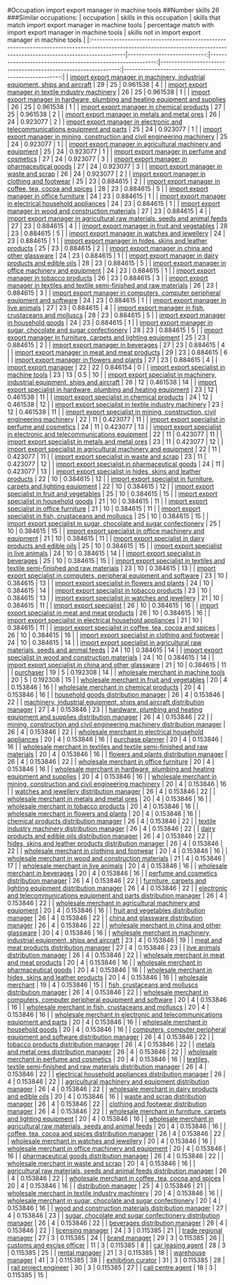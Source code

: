 #Occupation import export manager in machine tools
##Number skills 26
###Similar occupations:
| occupation                                                                                                                                                              |   skills in this occupation |   skills that match import export manager in machine tools |   percentage match with import export manager in machine tools |   skills not in import export manager in machine tools |
|:------------------------------------------------------------------------------------------------------------------------------------------------------------------------|----------------------------:|-----------------------------------------------------------:|---------------------------------------------------------------:|-------------------------------------------------------:|
| [import export manager in machinery, industrial equipment, ships and aircraft](import_export_manager_in_machinery,_industrial_equipment,_ships_and_aircraft.md)         |                          29 |                                                         25 |                                                       0.961538 |                                                      4 |
| [import export manager in textile industry machinery](import_export_manager_in_textile_industry_machinery.md)                                                           |                          26 |                                                         25 |                                                       0.961538 |                                                      1 |
| [import export manager in hardware, plumbing and heating equipment and supplies](import_export_manager_in_hardware,_plumbing_and_heating_equipment_and_supplies.md)     |                          26 |                                                         25 |                                                       0.961538 |                                                      1 |
| [import export manager in chemical products](import_export_manager_in_chemical_products.md)                                                                             |                          27 |                                                         25 |                                                       0.961538 |                                                      2 |
| [import export manager in metals and metal ores](import_export_manager_in_metals_and_metal_ores.md)                                                                     |                          26 |                                                         24 |                                                       0.923077 |                                                      2 |
| [import export manager in electronic and telecommunications equipment and parts](import_export_manager_in_electronic_and_telecommunications_equipment_and_parts.md)     |                          25 |                                                         24 |                                                       0.923077 |                                                      1 |
| [import export manager in mining, construction and civil engineering machinery](import_export_manager_in_mining,_construction_and_civil_engineering_machinery.md)       |                          25 |                                                         24 |                                                       0.923077 |                                                      1 |
| [import export manager in agricultural machinery and equipment](import_export_manager_in_agricultural_machinery_and_equipment.md)                                       |                          25 |                                                         24 |                                                       0.923077 |                                                      1 |
| [import export manager in perfume and cosmetics](import_export_manager_in_perfume_and_cosmetics.md)                                                                     |                          27 |                                                         24 |                                                       0.923077 |                                                      3 |
| [import export manager in pharmaceutical goods](import_export_manager_in_pharmaceutical_goods.md)                                                                       |                          27 |                                                         24 |                                                       0.923077 |                                                      3 |
| [import export manager in waste and scrap](import_export_manager_in_waste_and_scrap.md)                                                                                 |                          26 |                                                         24 |                                                       0.923077 |                                                      2 |
| [import export manager in clothing and footwear](import_export_manager_in_clothing_and_footwear.md)                                                                     |                          25 |                                                         23 |                                                       0.884615 |                                                      2 |
| [import export manager in coffee, tea, cocoa and spices](import_export_manager_in_coffee,_tea,_cocoa_and_spices.md)                                                     |                          28 |                                                         23 |                                                       0.884615 |                                                      5 |
| [import export manager in office furniture](import_export_manager_in_office_furniture.md)                                                                               |                          24 |                                                         23 |                                                       0.884615 |                                                      1 |
| [import export manager in electrical household appliances](import_export_manager_in_electrical_household_appliances.md)                                                 |                          24 |                                                         23 |                                                       0.884615 |                                                      1 |
| [import export manager in wood and construction materials](import_export_manager_in_wood_and_construction_materials.md)                                                 |                          27 |                                                         23 |                                                       0.884615 |                                                      4 |
| [import export manager in agricultural raw materials, seeds and animal feeds](import_export_manager_in_agricultural_raw_materials,_seeds_and_animal_feeds.md)           |                          27 |                                                         23 |                                                       0.884615 |                                                      4 |
| [import export manager in fruit and vegetables](import_export_manager_in_fruit_and_vegetables.md)                                                                       |                          28 |                                                         23 |                                                       0.884615 |                                                      5 |
| [import export manager in watches and jewellery](import_export_manager_in_watches_and_jewellery.md)                                                                     |                          24 |                                                         23 |                                                       0.884615 |                                                      1 |
| [import export manager in hides, skins and leather products](import_export_manager_in_hides,_skins_and_leather_products.md)                                             |                          25 |                                                         23 |                                                       0.884615 |                                                      2 |
| [import export manager in china and other glassware](import_export_manager_in_china_and_other_glassware.md)                                                             |                          24 |                                                         23 |                                                       0.884615 |                                                      1 |
| [import export manager in dairy products and edible oils](import_export_manager_in_dairy_products_and_edible_oils.md)                                                   |                          28 |                                                         23 |                                                       0.884615 |                                                      5 |
| [import export manager in office machinery and equipment](import_export_manager_in_office_machinery_and_equipment.md)                                                   |                          24 |                                                         23 |                                                       0.884615 |                                                      1 |
| [import export manager in tobacco products](import_export_manager_in_tobacco_products.md)                                                                               |                          26 |                                                         23 |                                                       0.884615 |                                                      3 |
| [import export manager in textiles and textile semi-finished and raw materials](import_export_manager_in_textiles_and_textile_semi-finished_and_raw_materials.md)       |                          26 |                                                         23 |                                                       0.884615 |                                                      3 |
| [import export manager in computers, computer peripheral equipment and software](import_export_manager_in_computers,_computer_peripheral_equipment_and_software.md)     |                          24 |                                                         23 |                                                       0.884615 |                                                      1 |
| [import export manager in live animals](import_export_manager_in_live_animals.md)                                                                                       |                          27 |                                                         23 |                                                       0.884615 |                                                      4 |
| [import export manager in fish, crustaceans and molluscs](import_export_manager_in_fish,_crustaceans_and_molluscs.md)                                                   |                          28 |                                                         23 |                                                       0.884615 |                                                      5 |
| [import export manager in household goods](import_export_manager_in_household_goods.md)                                                                                 |                          24 |                                                         23 |                                                       0.884615 |                                                      1 |
| [import export manager in sugar, chocolate and sugar confectionery](import_export_manager_in_sugar,_chocolate_and_sugar_confectionery.md)                               |                          28 |                                                         23 |                                                       0.884615 |                                                      5 |
| [import export manager in furniture, carpets and lighting equipment](import_export_manager_in_furniture,_carpets_and_lighting_equipment.md)                             |                          25 |                                                         23 |                                                       0.884615 |                                                      2 |
| [import export manager in beverages](import_export_manager_in_beverages.md)                                                                                             |                          27 |                                                         23 |                                                       0.884615 |                                                      4 |
| [import export manager in meat and meat products](import_export_manager_in_meat_and_meat_products.md)                                                                   |                          29 |                                                         23 |                                                       0.884615 |                                                      6 |
| [import export manager in flowers and plants](import_export_manager_in_flowers_and_plants.md)                                                                           |                          27 |                                                         23 |                                                       0.884615 |                                                      4 |
| [import export manager](import_export_manager.md)                                                                                                                       |                          22 |                                                         22 |                                                       0.846154 |                                                      0 |
| [import export specialist in machine tools](import_export_specialist_in_machine_tools.md)                                                                               |                          23 |                                                         13 |                                                       0.5      |                                                     10 |
| [import export specialist in machinery, industrial equipment, ships and aircraft](import_export_specialist_in_machinery,_industrial_equipment,_ships_and_aircraft.md)   |                          26 |                                                         12 |                                                       0.461538 |                                                     14 |
| [import export specialist in hardware, plumbing and heating equipment](import_export_specialist_in_hardware,_plumbing_and_heating_equipment.md)                         |                          23 |                                                         12 |                                                       0.461538 |                                                     11 |
| [import export specialist in chemical products](import_export_specialist_in_chemical_products.md)                                                                       |                          24 |                                                         12 |                                                       0.461538 |                                                     12 |
| [import export specialist in textile industry machinery](import_export_specialist_in_textile_industry_machinery.md)                                                     |                          23 |                                                         12 |                                                       0.461538 |                                                     11 |
| [import export specialist in mining, construction, civil engineering machinery](import_export_specialist_in_mining,_construction,_civil_engineering_machinery.md)       |                          22 |                                                         11 |                                                       0.423077 |                                                     11 |
| [import export specialist in perfume and cosmetics](import_export_specialist_in_perfume_and_cosmetics.md)                                                               |                          24 |                                                         11 |                                                       0.423077 |                                                     13 |
| [import export specialist in electronic and telecommunications equipment](import_export_specialist_in_electronic_and_telecommunications_equipment.md)                   |                          22 |                                                         11 |                                                       0.423077 |                                                     11 |
| [import export specialist in metals and metal ores](import_export_specialist_in_metals_and_metal_ores.md)                                                               |                          23 |                                                         11 |                                                       0.423077 |                                                     12 |
| [import export specialist in agricultural machinery and equipment](import_export_specialist_in_agricultural_machinery_and_equipment.md)                                 |                          22 |                                                         11 |                                                       0.423077 |                                                     11 |
| [import export specialist in waste and scrap](import_export_specialist_in_waste_and_scrap.md)                                                                           |                          23 |                                                         11 |                                                       0.423077 |                                                     12 |
| [import export specialist in pharmaceutical goods](import_export_specialist_in_pharmaceutical_goods.md)                                                                 |                          24 |                                                         11 |                                                       0.423077 |                                                     13 |
| [import export specialist in hides, skins and leather products](import_export_specialist_in_hides,_skins_and_leather_products.md)                                       |                          22 |                                                         10 |                                                       0.384615 |                                                     12 |
| [import export specialist in furniture, carpets and lighting equipment](import_export_specialist_in_furniture,_carpets_and_lighting_equipment.md)                       |                          22 |                                                         10 |                                                       0.384615 |                                                     12 |
| [import export specialist in fruit and vegetables](import_export_specialist_in_fruit_and_vegetables.md)                                                                 |                          25 |                                                         10 |                                                       0.384615 |                                                     15 |
| [import export specialist in household goods](import_export_specialist_in_household_goods.md)                                                                           |                          21 |                                                         10 |                                                       0.384615 |                                                     11 |
| [import export specialist in office furniture](import_export_specialist_in_office_furniture.md)                                                                         |                          21 |                                                         10 |                                                       0.384615 |                                                     11 |
| [import export specialist in  fish, crustaceans and molluscs](import_export_specialist_in__fish,_crustaceans_and_molluscs.md)                                           |                          25 |                                                         10 |                                                       0.384615 |                                                     15 |
| [import export specialist in sugar, chocolate and sugar confectionery](import_export_specialist_in_sugar,_chocolate_and_sugar_confectionery.md)                         |                          25 |                                                         10 |                                                       0.384615 |                                                     15 |
| [import export specialist in office machinery and equipment](import_export_specialist_in_office_machinery_and_equipment.md)                                             |                          21 |                                                         10 |                                                       0.384615 |                                                     11 |
| [import export specialist in dairy products and edible oils](import_export_specialist_in_dairy_products_and_edible_oils.md)                                             |                          25 |                                                         10 |                                                       0.384615 |                                                     15 |
| [import export specialist in live animals](import_export_specialist_in_live_animals.md)                                                                                 |                          24 |                                                         10 |                                                       0.384615 |                                                     14 |
| [import export specialist in beverages](import_export_specialist_in_beverages.md)                                                                                       |                          25 |                                                         10 |                                                       0.384615 |                                                     15 |
| [import export specialist in textiles and textile semi-finished and raw materials](import_export_specialist_in_textiles_and_textile_semi-finished_and_raw_materials.md) |                          23 |                                                         10 |                                                       0.384615 |                                                     13 |
| [import export specialist in computers, peripheral equipment and software](import_export_specialist_in_computers,_peripheral_equipment_and_software.md)                 |                          23 |                                                         10 |                                                       0.384615 |                                                     13 |
| [import export specialist in flowers and plants](import_export_specialist_in_flowers_and_plants.md)                                                                     |                          24 |                                                         10 |                                                       0.384615 |                                                     14 |
| [import export specialist in tobacco products](import_export_specialist_in_tobacco_products.md)                                                                         |                          23 |                                                         10 |                                                       0.384615 |                                                     13 |
| [import export specialist in watches and jewellery](import_export_specialist_in_watches_and_jewellery.md)                                                               |                          21 |                                                         10 |                                                       0.384615 |                                                     11 |
| [import export specialist](import_export_specialist.md)                                                                                                                 |                          26 |                                                         10 |                                                       0.384615 |                                                     16 |
| [import export specialist in meat and meat products](import_export_specialist_in_meat_and_meat_products.md)                                                             |                          26 |                                                         10 |                                                       0.384615 |                                                     16 |
| [import export specialist in electrical household appliances](import_export_specialist_in_electrical_household_appliances.md)                                           |                          21 |                                                         10 |                                                       0.384615 |                                                     11 |
| [import export specialist in coffee, tea, cocoa and spices](import_export_specialist_in_coffee,_tea,_cocoa_and_spices.md)                                               |                          26 |                                                         10 |                                                       0.384615 |                                                     16 |
| [import export specialist in clothing and footwear](import_export_specialist_in_clothing_and_footwear.md)                                                               |                          24 |                                                         10 |                                                       0.384615 |                                                     14 |
| [import export specialist in agricultural raw materials, seeds and animal feeds](import_export_specialist_in_agricultural_raw_materials,_seeds_and_animal_feeds.md)     |                          24 |                                                         10 |                                                       0.384615 |                                                     14 |
| [import export specialist in wood and construction materials](import_export_specialist_in_wood_and_construction_materials.md)                                           |                          24 |                                                         10 |                                                       0.384615 |                                                     14 |
| [import export specialist in china and other glassware](import_export_specialist_in_china_and_other_glassware.md)                                                       |                          21 |                                                         10 |                                                       0.384615 |                                                     11 |
| [purchaser](purchaser.md)                                                                                                                                               |                          19 |                                                          5 |                                                       0.192308 |                                                     14 |
| [wholesale merchant in machine tools](wholesale_merchant_in_machine_tools.md)                                                                                           |                          20 |                                                          5 |                                                       0.192308 |                                                     15 |
| [wholesale merchant in fruit and vegetables](wholesale_merchant_in_fruit_and_vegetables.md)                                                                             |                          20 |                                                          4 |                                                       0.153846 |                                                     16 |
| [wholesale merchant in chemical products](wholesale_merchant_in_chemical_products.md)                                                                                   |                          20 |                                                          4 |                                                       0.153846 |                                                     16 |
| [household goods distribution manager](household_goods_distribution_manager.md)                                                                                         |                          26 |                                                          4 |                                                       0.153846 |                                                     22 |
| [machinery, industrial equipment, ships and aircraft distribution manager](machinery,_industrial_equipment,_ships_and_aircraft_distribution_manager.md)                 |                          27 |                                                          4 |                                                       0.153846 |                                                     23 |
| [hardware, plumbing and heating equipment and supplies distribution manager](hardware,_plumbing_and_heating_equipment_and_supplies_distribution_manager.md)             |                          26 |                                                          4 |                                                       0.153846 |                                                     22 |
| [mining, construction and civil engineering machinery distribution manager](mining,_construction_and_civil_engineering_machinery_distribution_manager.md)               |                          26 |                                                          4 |                                                       0.153846 |                                                     22 |
| [wholesale merchant in electrical household appliances](wholesale_merchant_in_electrical_household_appliances.md)                                                       |                          20 |                                                          4 |                                                       0.153846 |                                                     16 |
| [purchase planner](purchase_planner.md)                                                                                                                                 |                          20 |                                                          4 |                                                       0.153846 |                                                     16 |
| [wholesale merchant in textiles and textile semi-finished and raw materials](wholesale_merchant_in_textiles_and_textile_semi-finished_and_raw_materials.md)             |                          20 |                                                          4 |                                                       0.153846 |                                                     16 |
| [flowers and plants distribution manager](flowers_and_plants_distribution_manager.md)                                                                                   |                          26 |                                                          4 |                                                       0.153846 |                                                     22 |
| [wholesale merchant in office furniture](wholesale_merchant_in_office_furniture.md)                                                                                     |                          20 |                                                          4 |                                                       0.153846 |                                                     16 |
| [wholesale merchant in hardware, plumbing and heating equipment and supplies](wholesale_merchant_in_hardware,_plumbing_and_heating_equipment_and_supplies.md)           |                          20 |                                                          4 |                                                       0.153846 |                                                     16 |
| [wholesale merchant in mining, construction and civil engineering machinery](wholesale_merchant_in_mining,_construction_and_civil_engineering_machinery.md)             |                          20 |                                                          4 |                                                       0.153846 |                                                     16 |
| [watches and jewellery distribution manager](watches_and_jewellery_distribution_manager.md)                                                                             |                          26 |                                                          4 |                                                       0.153846 |                                                     22 |
| [wholesale merchant in metals and metal ores](wholesale_merchant_in_metals_and_metal_ores.md)                                                                           |                          20 |                                                          4 |                                                       0.153846 |                                                     16 |
| [wholesale merchant in tobacco products](wholesale_merchant_in_tobacco_products.md)                                                                                     |                          20 |                                                          4 |                                                       0.153846 |                                                     16 |
| [wholesale merchant in flowers and plants](wholesale_merchant_in_flowers_and_plants.md)                                                                                 |                          20 |                                                          4 |                                                       0.153846 |                                                     16 |
| [chemical products distribution manager](chemical_products_distribution_manager.md)                                                                                     |                          26 |                                                          4 |                                                       0.153846 |                                                     22 |
| [textile industry machinery distribution manager](textile_industry_machinery_distribution_manager.md)                                                                   |                          26 |                                                          4 |                                                       0.153846 |                                                     22 |
| [dairy products and edible oils distribution manager](dairy_products_and_edible_oils_distribution_manager.md)                                                           |                          26 |                                                          4 |                                                       0.153846 |                                                     22 |
| [hides, skins and leather products distribution manager](hides,_skins_and_leather_products_distribution_manager.md)                                                     |                          26 |                                                          4 |                                                       0.153846 |                                                     22 |
| [wholesale merchant in clothing and footwear](wholesale_merchant_in_clothing_and_footwear.md)                                                                           |                          20 |                                                          4 |                                                       0.153846 |                                                     16 |
| [wholesale merchant in wood and construction materials](wholesale_merchant_in_wood_and_construction_materials.md)                                                       |                          21 |                                                          4 |                                                       0.153846 |                                                     17 |
| [wholesale merchant in live animals](wholesale_merchant_in_live_animals.md)                                                                                             |                          20 |                                                          4 |                                                       0.153846 |                                                     16 |
| [wholesale merchant in beverages](wholesale_merchant_in_beverages.md)                                                                                                   |                          20 |                                                          4 |                                                       0.153846 |                                                     16 |
| [perfume and cosmetics distribution manager](perfume_and_cosmetics_distribution_manager.md)                                                                             |                          26 |                                                          4 |                                                       0.153846 |                                                     22 |
| [furniture, carpets and lighting equipment distribution manager](furniture,_carpets_and_lighting_equipment_distribution_manager.md)                                     |                          26 |                                                          4 |                                                       0.153846 |                                                     22 |
| [electronic and telecommunications equipment and parts distribution manager](electronic_and_telecommunications_equipment_and_parts_distribution_manager.md)             |                          26 |                                                          4 |                                                       0.153846 |                                                     22 |
| [wholesale merchant in agricultural machinery and equipment](wholesale_merchant_in_agricultural_machinery_and_equipment.md)                                             |                          20 |                                                          4 |                                                       0.153846 |                                                     16 |
| [fruit and vegetables distribution manager](fruit_and_vegetables_distribution_manager.md)                                                                               |                          26 |                                                          4 |                                                       0.153846 |                                                     22 |
| [china and glassware distribution manager](china_and_glassware_distribution_manager.md)                                                                                 |                          26 |                                                          4 |                                                       0.153846 |                                                     22 |
| [wholesale merchant in china and other glassware](wholesale_merchant_in_china_and_other_glassware.md)                                                                   |                          20 |                                                          4 |                                                       0.153846 |                                                     16 |
| [wholesale merchant in machinery, industrial equipment, ships and aircraft](wholesale_merchant_in_machinery,_industrial_equipment,_ships_and_aircraft.md)               |                          23 |                                                          4 |                                                       0.153846 |                                                     19 |
| [meat and meat products distribution manager](meat_and_meat_products_distribution_manager.md)                                                                           |                          27 |                                                          4 |                                                       0.153846 |                                                     23 |
| [live animals distribution manager](live_animals_distribution_manager.md)                                                                                               |                          26 |                                                          4 |                                                       0.153846 |                                                     22 |
| [wholesale merchant in meat and meat products](wholesale_merchant_in_meat_and_meat_products.md)                                                                         |                          20 |                                                          4 |                                                       0.153846 |                                                     16 |
| [wholesale merchant in pharmaceutical goods](wholesale_merchant_in_pharmaceutical_goods.md)                                                                             |                          20 |                                                          4 |                                                       0.153846 |                                                     16 |
| [wholesale merchant in hides, skins and leather products](wholesale_merchant_in_hides,_skins_and_leather_products.md)                                                   |                          20 |                                                          4 |                                                       0.153846 |                                                     16 |
| [wholesale merchant](wholesale_merchant.md)                                                                                                                             |                          19 |                                                          4 |                                                       0.153846 |                                                     15 |
| [fish, crustaceans and molluscs distribution manager](fish,_crustaceans_and_molluscs_distribution_manager.md)                                                           |                          26 |                                                          4 |                                                       0.153846 |                                                     22 |
| [wholesale merchant in computers, computer peripheral equipment and software](wholesale_merchant_in_computers,_computer_peripheral_equipment_and_software.md)           |                          20 |                                                          4 |                                                       0.153846 |                                                     16 |
| [wholesale merchant in fish, crustaceans and molluscs](wholesale_merchant_in_fish,_crustaceans_and_molluscs.md)                                                         |                          20 |                                                          4 |                                                       0.153846 |                                                     16 |
| [wholesale merchant in electronic and telecommunications equipment and parts](wholesale_merchant_in_electronic_and_telecommunications_equipment_and_parts.md)           |                          20 |                                                          4 |                                                       0.153846 |                                                     16 |
| [wholesale merchant in household goods](wholesale_merchant_in_household_goods.md)                                                                                       |                          20 |                                                          4 |                                                       0.153846 |                                                     16 |
| [computers, computer peripheral equipment and software distribution manager](computers,_computer_peripheral_equipment_and_software_distribution_manager.md)             |                          26 |                                                          4 |                                                       0.153846 |                                                     22 |
| [tobacco products distribution manager](tobacco_products_distribution_manager.md)                                                                                       |                          26 |                                                          4 |                                                       0.153846 |                                                     22 |
| [metals and metal ores distribution manager](metals_and_metal_ores_distribution_manager.md)                                                                             |                          26 |                                                          4 |                                                       0.153846 |                                                     22 |
| [wholesale merchant in perfume and cosmetics](wholesale_merchant_in_perfume_and_cosmetics.md)                                                                           |                          20 |                                                          4 |                                                       0.153846 |                                                     16 |
| [textiles, textile semi-finished and raw materials distribution manager](textiles,_textile_semi-finished_and_raw_materials_distribution_manager.md)                     |                          26 |                                                          4 |                                                       0.153846 |                                                     22 |
| [electrical household appliances distribution manager](electrical_household_appliances_distribution_manager.md)                                                         |                          26 |                                                          4 |                                                       0.153846 |                                                     22 |
| [agricultural machinery and equipment distribution manager](agricultural_machinery_and_equipment_distribution_manager.md)                                               |                          26 |                                                          4 |                                                       0.153846 |                                                     22 |
| [wholesale merchant in dairy products and edible oils](wholesale_merchant_in_dairy_products_and_edible_oils.md)                                                         |                          20 |                                                          4 |                                                       0.153846 |                                                     16 |
| [waste and scrap distribution manager](waste_and_scrap_distribution_manager.md)                                                                                         |                          26 |                                                          4 |                                                       0.153846 |                                                     22 |
| [clothing and footwear distribution manager](clothing_and_footwear_distribution_manager.md)                                                                             |                          26 |                                                          4 |                                                       0.153846 |                                                     22 |
| [wholesale merchant in furniture, carpets and lighting equipment](wholesale_merchant_in_furniture,_carpets_and_lighting_equipment.md)                                   |                          20 |                                                          4 |                                                       0.153846 |                                                     16 |
| [wholesale merchant in agricultural raw materials, seeds and animal feeds](wholesale_merchant_in_agricultural_raw_materials,_seeds_and_animal_feeds.md)                 |                          20 |                                                          4 |                                                       0.153846 |                                                     16 |
| [coffee, tea, cocoa and spices distribution manager](coffee,_tea,_cocoa_and_spices_distribution_manager.md)                                                             |                          26 |                                                          4 |                                                       0.153846 |                                                     22 |
| [wholesale merchant in watches and jewellery](wholesale_merchant_in_watches_and_jewellery.md)                                                                           |                          20 |                                                          4 |                                                       0.153846 |                                                     16 |
| [wholesale merchant in office machinery and equipment](wholesale_merchant_in_office_machinery_and_equipment.md)                                                         |                          20 |                                                          4 |                                                       0.153846 |                                                     16 |
| [pharmaceutical goods distribution manager](pharmaceutical_goods_distribution_manager.md)                                                                               |                          26 |                                                          4 |                                                       0.153846 |                                                     22 |
| [wholesale merchant in waste and scrap](wholesale_merchant_in_waste_and_scrap.md)                                                                                       |                          20 |                                                          4 |                                                       0.153846 |                                                     16 |
| [agricultural raw materials, seeds and animal feeds distribution manager](agricultural_raw_materials,_seeds_and_animal_feeds_distribution_manager.md)                   |                          26 |                                                          4 |                                                       0.153846 |                                                     22 |
| [wholesale merchant in coffee, tea, cocoa and spices](wholesale_merchant_in_coffee,_tea,_cocoa_and_spices.md)                                                           |                          20 |                                                          4 |                                                       0.153846 |                                                     16 |
| [distribution manager](distribution_manager.md)                                                                                                                         |                          25 |                                                          4 |                                                       0.153846 |                                                     21 |
| [wholesale merchant in textile industry machinery](wholesale_merchant_in_textile_industry_machinery.md)                                                                 |                          20 |                                                          4 |                                                       0.153846 |                                                     16 |
| [wholesale merchant in sugar, chocolate and sugar confectionery](wholesale_merchant_in_sugar,_chocolate_and_sugar_confectionery.md)                                     |                          20 |                                                          4 |                                                       0.153846 |                                                     16 |
| [wood and construction materials distribution manager](wood_and_construction_materials_distribution_manager.md)                                                         |                          27 |                                                          4 |                                                       0.153846 |                                                     23 |
| [sugar, chocolate and sugar confectionery distribution manager](sugar,_chocolate_and_sugar_confectionery_distribution_manager.md)                                       |                          26 |                                                          4 |                                                       0.153846 |                                                     22 |
| [beverages distribution manager](beverages_distribution_manager.md)                                                                                                     |                          26 |                                                          4 |                                                       0.153846 |                                                     22 |
| [licensing manager](licensing_manager.md)                                                                                                                               |                          24 |                                                          3 |                                                       0.115385 |                                                     21 |
| [trade regional manager](trade_regional_manager.md)                                                                                                                     |                          27 |                                                          3 |                                                       0.115385 |                                                     24 |
| [brand manager](brand_manager.md)                                                                                                                                       |                          29 |                                                          3 |                                                       0.115385 |                                                     26 |
| [customs and excise officer](customs_and_excise_officer.md)                                                                                                             |                          11 |                                                          3 |                                                       0.115385 |                                                      8 |
| [car leasing agent](car_leasing_agent.md)                                                                                                                               |                          28 |                                                          3 |                                                       0.115385 |                                                     25 |
| [rental manager](rental_manager.md)                                                                                                                                     |                          21 |                                                          3 |                                                       0.115385 |                                                     18 |
| [warehouse manager](warehouse_manager.md)                                                                                                                               |                          41 |                                                          3 |                                                       0.115385 |                                                     38 |
| [exhibition curator](exhibition_curator.md)                                                                                                                             |                          31 |                                                          3 |                                                       0.115385 |                                                     28 |
| [rail project engineer](rail_project_engineer.md)                                                                                                                       |                          30 |                                                          3 |                                                       0.115385 |                                                     27 |
| [call centre agent](call_centre_agent.md)                                                                                                                               |                          18 |                                                          3 |                                                       0.115385 |                                                     15 |
